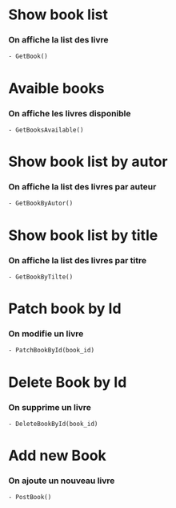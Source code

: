 # Show book list

### On affiche la list des livre 

    - GetBook()

# Avaible books

### On affiche les livres disponible 

    - GetBooksAvailable()

# Show book list by autor

### On affiche la list des livres par auteur 

    - GetBookByAutor()

# Show book list by title

### On affiche la list des livres par titre 

    - GetBookByTilte()

# Patch book by Id

### On modifie un livre 

    - PatchBookById(book_id)

# Delete Book by Id

### On supprime un livre 

    - DeleteBookById(book_id)

# Add new Book

### On ajoute un nouveau livre 

    - PostBook()
